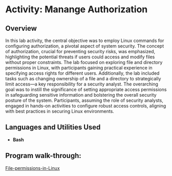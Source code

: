<h1>Activity: Manange Authorization</h1>

<h2>Overview</h2>
In this lab activity, the central objective was to employ Linux commands for configuring authorization, a pivotal aspect of system security. The concept of authorization, crucial for preventing security risks, was emphasized, highlighting the potential threats if users could access and modify files without proper constraints. The lab focused on exploring file and directory permissions in Linux, with participants gaining practical experience in specifying access rights for different users. Additionally, the lab included tasks such as changing ownership of a file and a directory to strategically limit access—a key responsibility for a security analyst. The overarching goal was to instill the significance of setting appropriate access permissions in safeguarding sensitive information and bolstering the overall security posture of the system. Participants, assuming the role of security analysts, engaged in hands-on activities to configure robust access controls, aligning with best practices in securing Linux environments. 
<br />


<h2>Languages and Utilities Used</h2>

- <b>Bash</b> 


<h2>Program walk-through:</h2>

[ File-permissions-in-Linux ](https://github.com/EJaniec/File-permissions-in-Linux-/blob/main/File-permissions-in-Linux.pdf)
